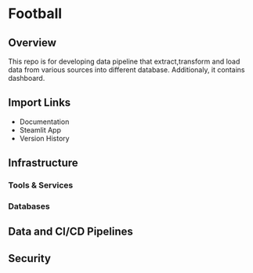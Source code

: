 # Football


## Overview
This repo is for developing data pipeline that extract,transform and load data from various sources into different database. Additionaly, it contains dashboard.

## Import Links

- Documentation
- Steamlit App
- Version History

## Infrastructure
### Tools & Services

### Databases


## Data and CI/CD Pipelines

## Security
